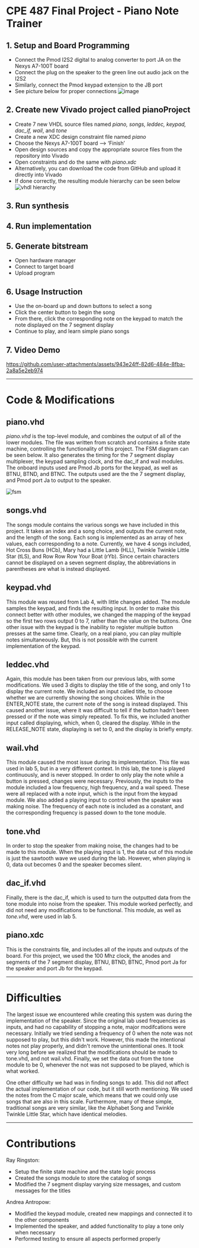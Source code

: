 # CPE 487 Final Project - Piano Note Trainer

##  1. Setup and Board Programming

- Connect the Pmod I2S2 digital to analog converter to port JA on the Nexys A7-100T board
- Connect the plug on the speaker to the green line out audio jack on the I2S2 
- Similarly, connect the Pmod keypad extension to the JB port
- See picture below for proper connections
 ![image](https://github.com/user-attachments/assets/66869f6f-878c-4f6b-b29e-20640a96dc28)


## 2. Create new Vivado project called pianoProject

- Create 7 new VHDL source files named *piano, songs, leddec, keypad, dac_if, wail*, and *tone*
- Create a new XDC design constraint file named *piano*
- Choose the Nexys A7-100T board –> ‘Finish’
- Open design sources and copy the appropriate source files from the repository into Vivado
- Open constraints and do the same with *piano.xdc*
- Alternatively, you can download the code from GitHub and upload it directly into Vivado
- If done correctly, the resulting module hierarchy can be seen below
 ![vhdl hierarchy](https://github.com/user-attachments/assets/f79837ed-986b-491a-b3b2-49185b32e86c)

## 3. Run synthesis
## 4. Run implementation
## 5. Generate bitstream
- Open hardware manager
- Connect to target board
- Upload program

## 6. Usage Instruction
- Use the on-board up and down buttons to select a song
- Click the center button to begin the song
- From there, click the corresponding note on the keypad to match the note displayed on the 7 segment display
- Continue to play, and learn simple piano songs
  
## 7. Video Demo

https://github.com/user-attachments/assets/943e24ff-82d6-484e-8fba-2a8a5e2eb974

---

# Code & Modifications

## piano.vhd
*piano.vhd* is the top-level module, and combines the output of all of the lower modules. The file was written from scratch and contains a finite state machine, controlling the functionality of this project. The FSM diagram can be seen below. It also generates the timing for the 7 segment display multiplexer, the keypad sampling clock, and the dac_if and wail modules. The onboard inputs used are Pmod Jb ports for the keypad, as well as BTNU, BTND, and BTNC. The outputs used are the the 7 segment display, and Pmod port Ja to output to the speaker.

![fsm](https://github.com/user-attachments/assets/a4182262-3fda-463e-9285-300e8fd7b4f8)

## songs.vhd

The songs module contains the various songs we have included in this project. It takes an index and a song choice, and outputs the current note, and the length of the song. Each song is implemented as an array of hex values, each corresponding to a note. Currently, we have 4 songs included, Hot Cross Buns (HCb), Mary had a Little Lamb (HLL), Twinkle Twinkle Little Star (tLS), and Row Row Row Your Boat (rYb). Since certain characters cannot be displayed on a seven segment display, the abbreviations in parentheses are what is instead displayed.

## keypad.vhd

This module was reused from Lab 4, with little changes added. The module samples the keypad, and finds the resulting input. In order to make this connect better with other modules, we changed the mapping of the keypad so the first two rows output 0 to 7, rather than the value on the buttons. One other issue with the keypad is the inability to register multiple button presses at the same time. Clearly, on a real piano, you can play multiple notes simultaneously. But, this is not possible with the current implementation of the keypad.

## leddec.vhd

Again, this module has been taken from our previous labs, with some modifications. We used 3 digits to display the title of the song, and only 1 to display the current note. We included an input called title, to choose whether we are currently showing the song choices. While in the ENTER_NOTE state, the current note of the song is instead displayed. This caused another issue, where it was difficult to tell if the button hadn’t been pressed or if the note was simply repeated. To fix this, we included another input called displaying, which, when 0, cleared the display. While in the RELEASE_NOTE state, displaying is set to 0, and the display is briefly empty.

## wail.vhd

This module caused the most issue during its implementation. This file was used in lab 5, but in a very different context. In this lab, the tone is played continuously, and is never stopped. In order to only play the note while a button is pressed, changes were necessary. Previously, the inputs to the module included a low frequency, high frequency, and a wail speed. These were all replaced with a note input, which is the input from the keypad module. We also added a playing input to control when the speaker was making noise. The frequency of each note is included as a constant, and the corresponding frequency is passed down to the tone module.

## tone.vhd

In order to stop the speaker from making noise, the changes had to be made to this module. When the playing input is 1, the data out of this module is just the sawtooth wave we used during the lab. However, when playing is 0, data out becomes 0 and the speaker becomes silent.

## dac_if.vhd
Finally, there is the dac_if, which is used to turn the outputted data from the tone module into noise from the speaker. This module worked perfectly, and did not need any modifications to be functional. This module, as well as *tone.vhd*, were used in lab 5.

## piano.xdc

This is the constraints file, and includes all of the inputs and outputs of the board. For this project, we used the 100 Mhz clock, the anodes and segments of the 7 segment display, BTNU, BTND, BTNC, Pmod port Ja for the speaker and port Jb for the keypad.

---
# Difficulties

The largest issue we encountered while creating this system was during the implementation of the speaker. Since the original lab used frequencies as inputs, and had no capability of stopping a note, major modifcations were necessary. Initially we tried sending a frequency of 0 when the note was not supposed to play, but this didn't work. However, this made the intentional notes not play properly, and didn't remove the unintentional ones. It took very long before we realized that the modifications should be made to tone.vhd, and not wail.vhd. Finally, we set the data out from the tone module to be 0, whenever the not was not supposed to be played, which is what worked.

One other difficulty we had was in finding songs to add. This did not affect the actual implementation of our code, but it still worth mentioning. We used the notes from the C major scale, which means that we could only use songs that are also in this scale. Furthermore, many of these simple, traditional songs are very similar, like the Alphabet Song and Twinkle Twinkle Little Star, which have identical melodies.

---
# Contributions
Ray Ringston:
- Setup the finite state machine and the state logic process
- Created the songs module to store the catalog of songs
- Modified the 7 segment display varying size messages, and custom messages for the titles

Andrea Antropow:
- Modified the keypad module, created new mappings and connected it to the other components
- Implemented the speaker, and added functionality to play a tone only when necessary
- Performed testing to ensure all aspects performed properly


